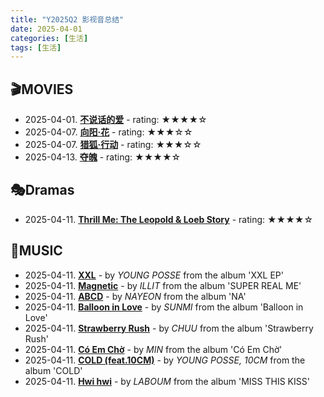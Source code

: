 ```yaml
---
title: "Y2025Q2 影视音总结"
date: 2025-04-01
categories: [生活]
tags: [生活]
---
```


## 🎬MOVIES
- 2025-04-01. [**不说话的爱**](https://movie.douban.com/subject/35907663/) - rating: ★★★★☆
- 2025-04-07. [**向阳·花**](https://movie.douban.com/subject/36954004/) - rating: ★★★☆☆
- 2025-04-07. [**猎狐·行动**](https://movie.douban.com/subject/26938697/) - rating: ★★★☆☆
- 2025-04-13. [**夺魄**](https://movie.douban.com/subject/1306458/) - rating: ★★★★☆

## 🎭Dramas
- 2025-04-11. [**Thrill Me: The Leopold & Loeb Story**](https://www.douban.com/location/drama/36974119/) - rating: ★★★★☆

## 🎵MUSIC
- 2025-04-11. [**XXL**](https://open.spotify.com/track/05QXjyZgsAq6J84J6SlbyV) - by *YOUNG POSSE* from the album 'XXL EP'
- 2025-04-11. [**Magnetic**](https://open.spotify.com/track/1aKvZDoLGkNMxoRYgkckZG) - by *ILLIT* from the album 'SUPER REAL ME'
- 2025-04-11. [**ABCD**](https://open.spotify.com/track/0V2passWyAXnON67kfAj7y) - by *NAYEON* from the album 'NA'
- 2025-04-11. [**Balloon in Love**](https://open.spotify.com/track/3x6unDluyCL4v5AeGrAVGA) - by *SUNMI* from the album 'Balloon in Love'
- 2025-04-11. [**Strawberry Rush**](https://open.spotify.com/track/1gq1gf44tZ9cyTdlcyoJd1) - by *CHUU* from the album 'Strawberry Rush'
- 2025-04-11. [**Có Em Chờ**](https://open.spotify.com/track/6KIhgRkprgyJNERRMu7Quh) - by *MIN* from the album 'Có Em Chờ'
- 2025-04-11. [**COLD (feat.10CM)**](https://open.spotify.com/track/4pZUVR0l4sPl8GKPm6FXDa) - by *YOUNG POSSE, 10CM* from the album 'COLD'
- 2025-04-11. [**Hwi hwi**](https://open.spotify.com/track/7eByzTxKr1MYqYLj8AFsBF) - by *LABOUM* from the album 'MISS THIS KISS'

